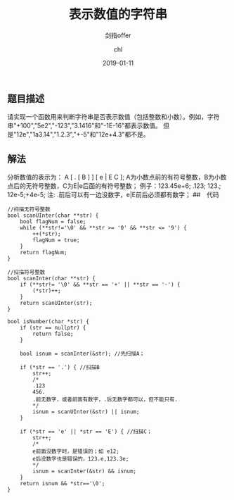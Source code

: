 ﻿---
layout:     post
title:      "表示数值的字符串"
subtitle:   "剑指offer"
date:       2019-01-11
author:     "chl"
header-img: "/img/jzoffer.jpg"
tags:
    - 剑指offer
--- 

## 题目描述
请实现一个函数用来判断字符串是否表示数值（包括整数和小数）。例如，字符串"+100","5e2","-123","3.1416"和"-1E-16"都表示数值。 但是"12e","1a3.14","1.2.3","+-5"和"12e+4.3"都不是。


## 解法
分析数值的表示为： A [ . [ B ] ] [ e | E C ]; A为小数点前的有符号整数，B为小数点后的无符号整数，C为E|e后面的有符号整数；
例子：123.45e+6; .123; 123.; 12e-5;+4e-5; 
注: .前后可以有一边没数字，e|E前后必须都有数字；
##　代码
```
//扫描无符号整数
bool scanUInter(char **str) {
	bool flagNum = false;
	while (**str!='\0' && **str >= '0' && **str <= '9') {
		++(*str);
		flagNum = true;
	}
	return flagNum;
}

//扫描符号整数
bool scanInter(char **str) {
	if (**str!= '\0' && **str == '+' || **str == '-') {
		(*str)++;
	}
	return scanUInter(str);
}

bool isNumber(char *str) {
	if (str == nullptr) {
		return false;
	}

	bool isnum = scanInter(&str); //先扫描A；

	if (*str == '.') { //扫描B
		str++;
		/*
		.123
		456.
		.前无数字，或者前面有数字，.后无数字都可以，但不能只有.
		*/
		isnum = scanUInter(&str) || isnum;
	}

	if (*str == 'e' || *str == 'E') { //扫描C；
		str++;
		/*
		e前面没数字时，是错误的；如 e12;
		e后没数字也是错误的，123.e,123.3e;
		*/
		isnum = scanInter(&str) && isnum;
	}
	return isnum && *str=='\0';
}
```
